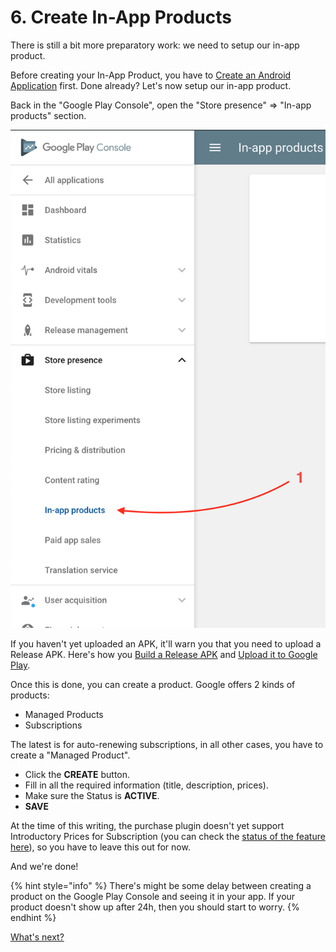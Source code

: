 # 6. Create In-App Products

There is still a bit more preparatory work: we need to setup our in-app product.

Before creating your In-App Product, you have to [Create an Android Application](google-play.md) first. Done already? Let's now setup our in-app product.

Back in the "Google Play Console", open the "Store presence" ⇒ "In-app products" section.

![](../.gitbook/assets/google-play-in-app-products.png)

If you haven't yet uploaded an APK, it'll warn you that you need to upload a Release APK. Here's how you [Build a Release APK](android-release-apk.md) and [Upload it to Google Play](google-play.md#upload-a-release-build).

Once this is done, you can create a product. Google offers 2 kinds of products:

* Managed Products
* Subscriptions

The latest is for auto-renewing subscriptions, in all other cases, you have to create a "Managed Product".

* Click the **CREATE** button.
* Fill in all the required information \(title, description, prices\).
* Make sure the Status is **ACTIVE**.
* **SAVE**

At the time of this writing, the purchase plugin doesn't yet support Introductory Prices for Subscription \(you can check the [status of the feature here](https://github.com/j3k0/cordova-plugin-purchase/issues/743)\), so you have to leave this out for now.

And we're done!

{% hint style="info" %}
There's might be some delay between creating a product on the Google Play Console and seeing it in your app. If your product doesn't show up after 24h, then you should start to worry.
{% endhint %}

[What's next?](../index.md)

